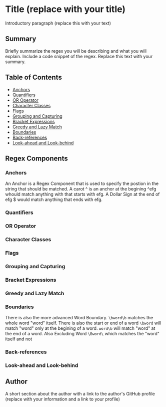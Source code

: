 # Title (replace with your title)

Introductory paragraph (replace this with your text)

## Summary

Briefly summarize the regex you will be describing and what you will explain. Include a code snippet of the regex. Replace this text with your summary.

## Table of Contents

- [Anchors](#anchors)
- [Quantifiers](#quantifiers)
- [OR Operator](#or-operator)
- [Character Classes](#character-classes)
- [Flags](#flags)
- [Grouping and Capturing](#grouping-and-capturing)
- [Bracket Expressions](#bracket-expressions)
- [Greedy and Lazy Match](#greedy-and-lazy-match)
- [Boundaries](#boundaries)
- [Back-references](#back-references)
- [Look-ahead and Look-behind](#look-ahead-and-look-behind)

## Regex Components

### Anchors

An Anchor is a Regex Component that is used to specify the postion in the string that should be matched. A carot ^ is an anchor at the begining ^efg whould match anything with that starts with efg. A Dollar Sign at the end of efg $ would match anything that ends with efg. 

### Quantifiers

### OR Operator

### Character Classes

### Flags

### Grouping and Capturing

### Bracket Expressions

### Greedy and Lazy Match

### Boundaries
There is also the more advanced Word Boundary. `\bword\b` matches the whole word "word" itself. There is also the start or end of a word `\bword` will match "word" only at the begining of a word. `word\b` will match "word" at the end of a word. Also Excluding Word `\Bword\` which matches the "word" itself and not 
### Back-references

### Look-ahead and Look-behind

## Author

A short section about the author with a link to the author's GitHub profile (replace with your information and a link to your profile)
